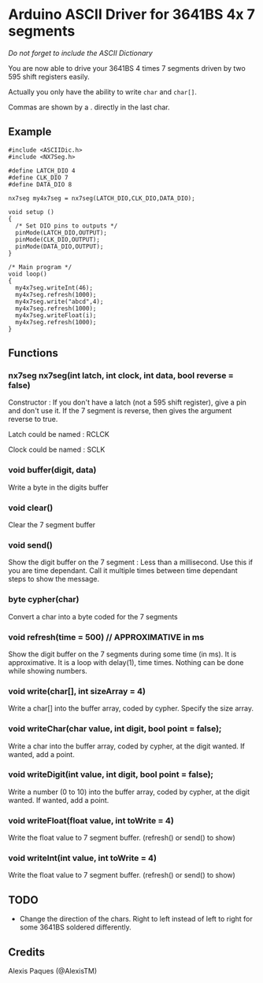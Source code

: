 Arduino ASCII Driver for 3641BS 4x 7 segments
=======================================

*Do not forget to include the ASCII Dictionary*

You are now able to drive your 3641BS 4 times 7 segments driven by two 595 shift registers easily.

Actually you only have the ability to write `char` and `char[]`. 

Commas are shown by a . directly in the last char.

Example
---------


```
#include <ASCIIDic.h>
#include <NX7Seg.h>

#define LATCH_DIO 4
#define CLK_DIO 7
#define DATA_DIO 8

nx7seg my4x7seg = nx7seg(LATCH_DIO,CLK_DIO,DATA_DIO);
 
void setup ()
{
  /* Set DIO pins to outputs */
  pinMode(LATCH_DIO,OUTPUT);
  pinMode(CLK_DIO,OUTPUT);
  pinMode(DATA_DIO,OUTPUT);
}

/* Main program */
void loop()
{
  my4x7seg.writeInt(46);
  my4x7seg.refresh(1000);
  my4x7seg.write("abcd",4);
  my4x7seg.refresh(1000);
  my4x7seg.writeFloat(i);
  my4x7seg.refresh(1000);
}
```


Functions
--------

### nx7seg nx7seg(int latch, int clock, int data, bool reverse = false)
Constructor : If you don't have a latch (not a 595 shift register), give a pin and don't use it. If the 7 segment is reverse, then gives the argument reverse to true.

Latch could be named : RCLCK

Clock could be named : SCLK

### void buffer(digit, data)
Write a byte in the digits buffer

### void clear()
Clear the 7 segment buffer

### void send()
Show the digit buffer on the 7 segment : Less than a millisecond. Use this if you are time dependant. Call it multiple times between time dependant steps to show the message.

### byte cypher(char)
Convert a char into a byte coded for the 7 segments

### void refresh(time = 500) // APPROXIMATIVE in ms
Show the digit buffer on the 7 segments during some time (in ms). It is approximative. It is a loop with delay(1), time times. Nothing can be done while showing numbers.

### void write(char[], int sizeArray = 4)
Write a char[] into the buffer array, coded by cypher. Specify the size array.

### void writeChar(char value, int digit, bool point = false);
Write a char into the buffer array, coded by cypher, at the digit wanted. If wanted, add a point.

### void writeDigit(int value, int digit, bool point = false);
Write a number (0 to 10) into the buffer array, coded by cypher, at the digit wanted. If wanted, add a point.

### void writeFloat(float value, int toWrite = 4)
Write the float value to 7 segment buffer. (refresh() or send() to show)

### void writeInt(int value, int toWrite = 4)
Write the float value to 7 segment buffer. (refresh() or send() to show)

## TODO 
* Change the direction of the chars. Right to left instead of left to right for some 3641BS soldered differently.

Credits
-------
Alexis Paques (@AlexisTM)